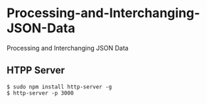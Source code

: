# Processing-and-Interchanging-JSON-Data
Processing and Interchanging JSON Data


## HTPP Server

```
$ sudo npm install http-server -g
$ http-server -p 3000
```


